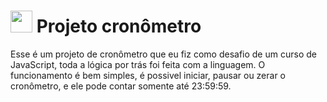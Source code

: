  # <img width="35px" src="https://www.freepnglogos.com/uploads/javascript-png/javascript-vector-logo-yellow-png-transparent-javascript-vector-12.png"> Projeto cronômetro

Esse é um projeto de cronômetro que eu fiz como desafio de um curso de JavaScript, toda a lógica por trás foi feita com a linguagem. O funcionamento é bem simples, é possivel iniciar, pausar ou zerar o cronômetro, e ele pode contar somente até 23:59:59.
